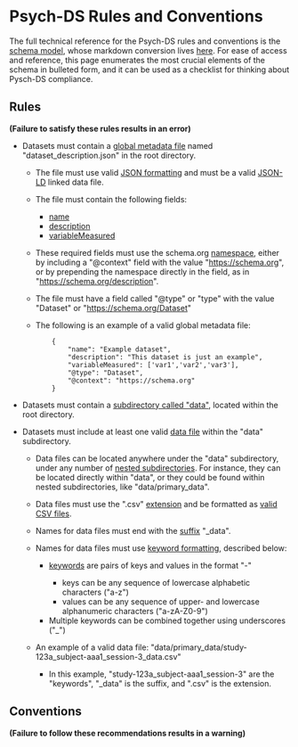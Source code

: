 # Psych-DS Rules and Conventions

The full technical reference for the Psych-DS rules and conventions is the [schema model](link), whose markdown conversion lives [here](link). For ease of access and reference, this page enumerates the most crucial elements of the schema in bulleted form, and it can be used as a checklist for thinking about Pysch-DS compliance.

## Rules
**(Failure to satisfy these rules results in an error)**
- Datasets must contain a [global metadata file](link) named "dataset_description.json" in the root directory.

    - The file must use valid [JSON formatting](link) and must be a valid [JSON-LD](link) linked data file.
    - The file must contain the following fields:

        - [name](link)
        - [description](link)
        - [variableMeasured](link)

    - These required fields must use the schema.org [namespace](link), either by including a "@context" field with the value "https://schema.org", or by prepending the namespace directly in the field, as in "https://schema.org/description".
    - The file must have a field called "@type" or "type" with the value "Dataset" or "https://schema.org/Dataset"
    - The following is an example of a valid global metadata file:

        ```
            {
                "name": "Example dataset",
                "description": "This dataset is just an example",
                "variableMeasured": ['var1','var2','var3'],
                "@type": "Dataset",
                "@context": "https://schema.org"
            }
        ```

- Datasets must contain a [subdirectory called "data"](link), located within the root directory.
- Datasets must include at least one valid [data file](link) within the "data" subdirectory.

    - Data files can be located anywhere under the "data" subdirectory, under any number of [nested subdirectories](link). For instance, they can be located directly within "data", or they could be found within nested subdirectories, like "data/primary_data".
    - Data files must use the ".csv" [extension](link) and be formatted as [valid CSV files](link).
    - Names for data files must end with the [suffix](link) "_data".
    - Names for data files must use [keyword formatting](link), described below:

        - [keywords](link) are pairs of keys and values in the format "<key>-<value>"
            - keys can be any sequence of lowercase alphabetic characters ("a-z")
            - values can be any sequence of upper- and lowercase alphanumeric characters ("a-zA-Z0-9")
        - Multiple keywords can be combined together using underscores ("_")

    - An example of a valid data file: "data/primary_data/study-123a_subject-aaa1_session-3_data.csv"

        - In this example, "study-123a_subject-aaa1_session-3" are the "keywords", "_data" is the suffix, and ".csv" is the extension.
        

## Conventions
**(Failure to follow these recommendations results in a warning)**


